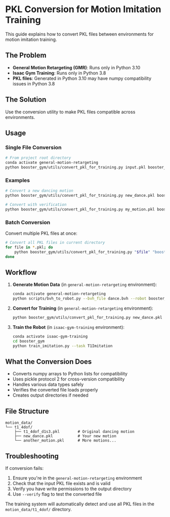 # PKL Conversion for Motion Imitation Training

This guide explains how to convert PKL files between environments for motion imitation training.

## The Problem

- **General Motion Retargeting (GMR)**: Runs only in Python 3.10
- **Isaac Gym Training**: Runs only in Python 3.8  
- **PKL files**: Generated in Python 3.10 may have numpy compatibility issues in Python 3.8

## The Solution

Use the conversion utility to make PKL files compatible across environments.

## Usage

### Single File Conversion

```bash
# From project root directory
conda activate general-motion-retargeting
python booster_gym/utils/convert_pkl_for_training.py input.pkl booster_gym/motion_data/t1_4dof/output.pkl
```

### Examples

```bash
# Convert a new dancing motion
python booster_gym/utils/convert_pkl_for_training.py new_dance.pkl booster_gym/motion_data/t1_4dof/new_dance.pkl

# Convert with verification
python booster_gym/utils/convert_pkl_for_training.py my_motion.pkl booster_gym/motion_data/t1_4dof/my_motion.pkl --verify
```

### Batch Conversion

Convert multiple PKL files at once:

```bash
# Convert all PKL files in current directory
for file in *.pkl; do
    python booster_gym/utils/convert_pkl_for_training.py "$file" "booster_gym/motion_data/t1_4dof/$file"
done
```

## Workflow

1. **Generate Motion Data** (in `general-motion-retargeting` environment):
   ```bash
   conda activate general-motion-retargeting
   python scripts/bvh_to_robot.py --bvh_file dance.bvh --robot booster_t1_4dof --save_path new_dance.pkl
   ```

2. **Convert for Training** (in `general-motion-retargeting` environment):
   ```bash
   python booster_gym/utils/convert_pkl_for_training.py new_dance.pkl booster_gym/motion_data/t1_4dof/new_dance.pkl
   ```

3. **Train the Robot** (in `isaac-gym-training` environment):
   ```bash
   conda activate isaac-gym-training
   cd booster_gym
   python train_imitation.py --task T1Imitation
   ```

## What the Conversion Does

- Converts numpy arrays to Python lists for compatibility
- Uses pickle protocol 2 for cross-version compatibility  
- Handles various data types safely
- Verifies the converted file loads properly
- Creates output directories if needed

## File Structure

```
motion_data/
└── t1_4dof/
    ├── t1_4dof_d1s3.pkl        # Original dancing motion
    ├── new_dance.pkl           # Your new motion
    └── another_motion.pkl      # More motions...
```

## Troubleshooting

If conversion fails:
1. Ensure you're in the `general-motion-retargeting` environment
2. Check that the input PKL file exists and is valid
3. Verify you have write permissions to the output directory
4. Use `--verify` flag to test the converted file

The training system will automatically detect and use all PKL files in the `motion_data/t1_4dof/` directory.